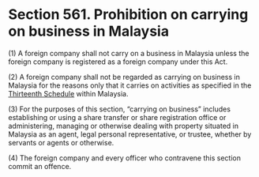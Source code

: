 # Section 561. Prohibition on carrying on business in Malaysia

\(1\) A foreign company shall not carry on a business in Malaysia unless the foreign company is registered as a foreign company under this Act.

\(2\) A foreign company shall not be regarded as carrying on business in Malaysia for the reasons only that it carries on activities as specified in the [Thirteenth Schedule](../division-4-saving-and-transitional/section-620.-repeal-and-savings/thirteenth-schedule.md) within Malaysia.

\(3\) For the purposes of this section, “carrying on business” includes establishing or using a share transfer or share registration office or administering, managing or otherwise dealing with property situated in Malaysia as an agent, legal personal representative, or trustee, whether by servants or agents or otherwise.

\(4\) The foreign company and every officer who contravene this section commit an offence.

